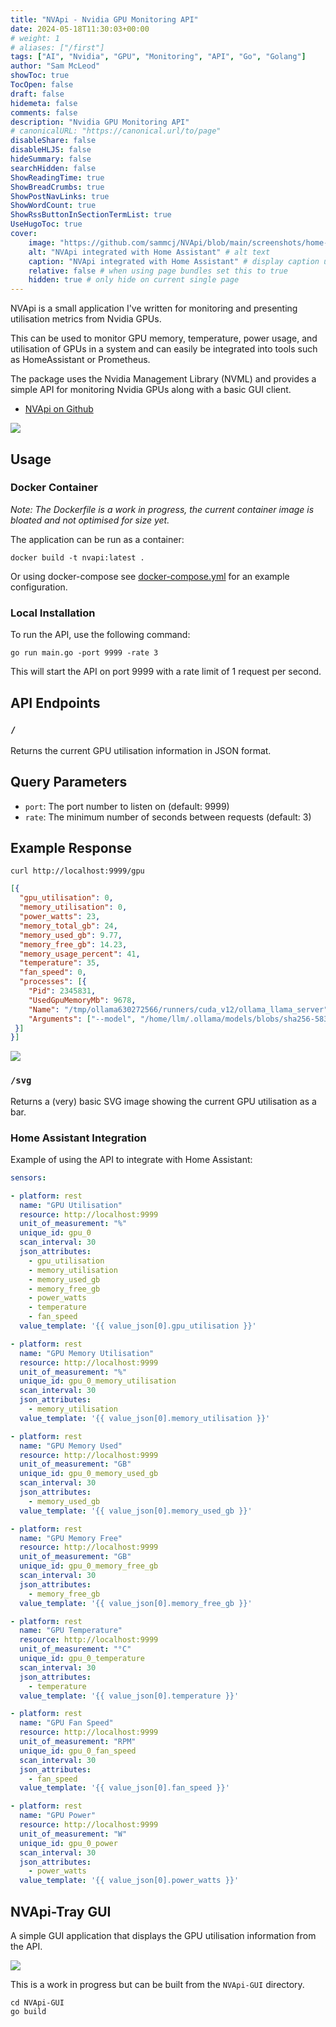 ```yaml
---
title: "NVApi - Nvidia GPU Monitoring API"
date: 2024-05-18T11:30:03+00:00
# weight: 1
# aliases: ["/first"]
tags: ["AI", "Nvidia", "GPU", "Monitoring", "API", "Go", "Golang"]
author: "Sam McLeod"
showToc: true
TocOpen: false
draft: false
hidemeta: false
comments: false
description: "Nvidia GPU Monitoring API"
# canonicalURL: "https://canonical.url/to/page"
disableShare: false
disableHLJS: false
hideSummary: false
searchHidden: false
ShowReadingTime: true
ShowBreadCrumbs: true
ShowPostNavLinks: true
ShowWordCount: true
ShowRssButtonInSectionTermList: true
UseHugoToc: true
cover:
    image: "https://github.com/sammcj/NVApi/blob/main/screenshots/home-assistant-integration-2.png?raw=true" # image path/url
    alt: "NVApi integrated with Home Assistant" # alt text
    caption: "NVApi integrated with Home Assistant" # display caption under cover
    relative: false # when using page bundles set this to true
    hidden: true # only hide on current single page
---
```


NVApi is a small application I've written for monitoring and presenting utilisation metrics from Nvidia GPUs.

This can be used to monitor GPU memory, temperature, power usage, and utilisation of GPUs in a system and can easily be integrated into tools such as HomeAssistant or Prometheus.

The package uses the Nvidia Management Library (NVML) and provides a simple API for monitoring Nvidia GPUs along with a basic GUI client.

- [NVApi on Github](https://github.com/sammcj/nvapi)

![](https://github.com/sammcj/NVApi/blob/main/screenshots/home-assistant-integration-2.png?raw=true)

<!--more-->

## Usage

### Docker Container

_Note: The Dockerfile is a work in progress, the current container image is bloated and not optimised for size yet._

The application can be run as a container:

```shell
docker build -t nvapi:latest .
```

Or using docker-compose see [docker-compose.yml](https://github.com/sammcj/NVApi/blob/main/docker-compose.yml) for an example configuration.

### Local Installation

To run the API, use the following command:

```shell
go run main.go -port 9999 -rate 3
```

This will start the API on port 9999 with a rate limit of 1 request per second.

## API Endpoints

### `/`

Returns the current GPU utilisation information in JSON format.

## Query Parameters

- `port`: The port number to listen on (default: 9999)
- `rate`: The minimum number of seconds between requests (default: 3)

## Example Response

```shell
curl http://localhost:9999/gpu
```

```json
[{
  "gpu_utilisation": 0,
  "memory_utilisation": 0,
  "power_watts": 23,
  "memory_total_gb": 24,
  "memory_used_gb": 9.77,
  "memory_free_gb": 14.23,
  "memory_usage_percent": 41,
  "temperature": 35,
  "fan_speed": 0,
  "processes": [{
    "Pid": 2345831,
    "UsedGpuMemoryMb": 9678,
    "Name": "/tmp/ollama630272566/runners/cuda_v12/ollama_llama_server",
    "Arguments": ["--model", "/home/llm/.ollama/models/blobs/sha256-583c616da14b82930f887f991ab446711da0b029166200b67892d7c9f8f45958", "--ctx-size", "12288", "--batch-size", "512", "--embedding", "--log-disable", "--n-gpu-layers", "33", "--flash-attn", "--parallel", "6", "--port", "42161"]
 }]
}]
```

![](https://github.com/sammcj/NVApi/blob/main/screenshots/json_response.png?raw=true)

### `/svg`

Returns a (very) basic SVG image showing the current GPU utilisation as a bar.

### Home Assistant Integration

Example of using the API to integrate with Home Assistant:

```yaml
sensors:

- platform: rest
  name: "GPU Utilisation"
  resource: http://localhost:9999
  unit_of_measurement: "%"
  unique_id: gpu_0
  scan_interval: 30
  json_attributes:
    - gpu_utilisation
    - memory_utilisation
    - memory_used_gb
    - memory_free_gb
    - power_watts
    - temperature
    - fan_speed
  value_template: '{{ value_json[0].gpu_utilisation }}'

- platform: rest
  name: "GPU Memory Utilisation"
  resource: http://localhost:9999
  unit_of_measurement: "%"
  unique_id: gpu_0_memory_utilisation
  scan_interval: 30
  json_attributes:
    - memory_utilisation
  value_template: '{{ value_json[0].memory_utilisation }}'

- platform: rest
  name: "GPU Memory Used"
  resource: http://localhost:9999
  unit_of_measurement: "GB"
  unique_id: gpu_0_memory_used_gb
  scan_interval: 30
  json_attributes:
    - memory_used_gb
  value_template: '{{ value_json[0].memory_used_gb }}'

- platform: rest
  name: "GPU Memory Free"
  resource: http://localhost:9999
  unit_of_measurement: "GB"
  unique_id: gpu_0_memory_free_gb
  scan_interval: 30
  json_attributes:
    - memory_free_gb
  value_template: '{{ value_json[0].memory_free_gb }}'

- platform: rest
  name: "GPU Temperature"
  resource: http://localhost:9999
  unit_of_measurement: "°C"
  unique_id: gpu_0_temperature
  scan_interval: 30
  json_attributes:
    - temperature
  value_template: '{{ value_json[0].temperature }}'

- platform: rest
  name: "GPU Fan Speed"
  resource: http://localhost:9999
  unit_of_measurement: "RPM"
  unique_id: gpu_0_fan_speed
  scan_interval: 30
  json_attributes:
    - fan_speed
  value_template: '{{ value_json[0].fan_speed }}'

- platform: rest
  name: "GPU Power"
  resource: http://localhost:9999
  unit_of_measurement: "W"
  unique_id: gpu_0_power
  scan_interval: 30
  json_attributes:
    - power_watts
  value_template: '{{ value_json[0].power_watts }}'
```

## NVApi-Tray GUI

A simple GUI application that displays the GPU utilisation information from the API.

![](https://github.com/sammcj/NVApi/blob/main/screenshots/NVApiGUI.png?raw=true)

This is a work in progress but can be built from the `NVApi-GUI` directory.

```shell
cd NVApi-GUI
go build
```
